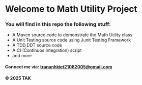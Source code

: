 # Welcome to Math Utility Project

### You will find in this repo the following stuff:

* A Maven source code to demonstrate the Math Utility class
* A Unit Testing source code using Junit Testing Framework
* A TDD,DDT source code
* A CI (Continuos Integration) script
* and more

#### Connect me via: trananhkiet21082005@gmail.com
#### &#169; 2025 TAK
